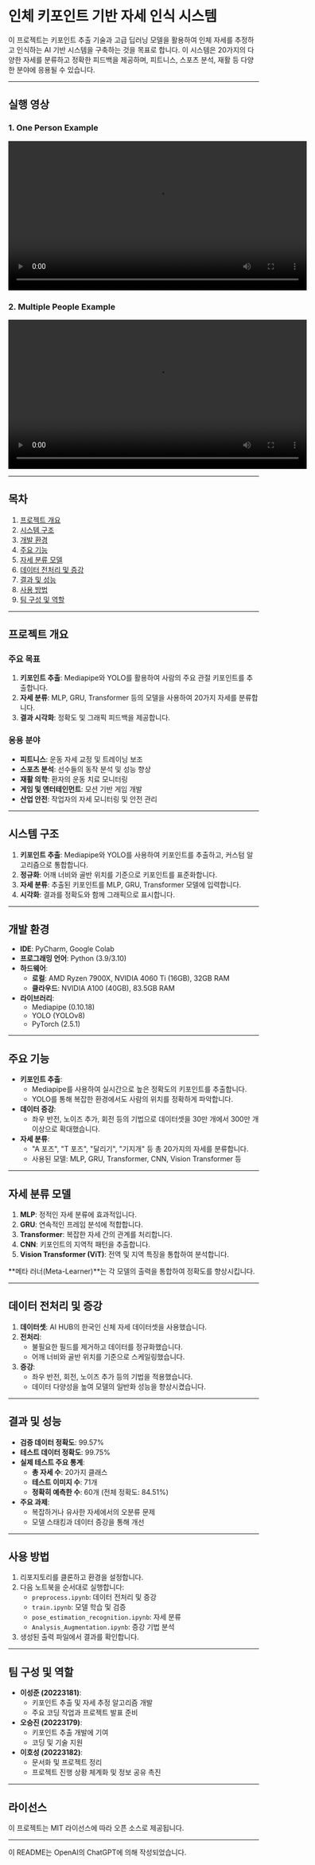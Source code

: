 # 인체 키포인트 기반 자세 인식 시스템

이 프로젝트는 키포인트 추출 기술과 고급 딥러닝 모델을 활용하여 인체 자세를 추정하고 인식하는 AI 기반 시스템을 구축하는 것을 목표로 합니다. 이 시스템은 20가지의 다양한 자세를 분류하고 정확한 피드백을 제공하며, 피트니스, 스포츠 분석, 재활 등 다양한 분야에 응용될 수 있습니다.

---

## 실행 영상

### 1. One Person Example
<video src="result_video/one_man.mp4" controls width="600"></video>

### 2. Multiple People Example
<video src="result_video/people.mp4" controls width="600"></video>

---

## 목차
1. [프로젝트 개요](#프로젝트-개요)
2. [시스템 구조](#시스템-구조)
3. [개발 환경](#개발-환경)
4. [주요 기능](#주요-기능)
5. [자세 분류 모델](#자세-분류-모델)
6. [데이터 전처리 및 증강](#데이터-전처리-및-증강)
7. [결과 및 성능](#결과-및-성능)
8. [사용 방법](#사용-방법)
9. [팀 구성 및 역할](#팀-구성-및-역할)

---

## 프로젝트 개요
### 주요 목표
1. **키포인트 추출**: Mediapipe와 YOLO를 활용하여 사람의 주요 관절 키포인트를 추출합니다.
2. **자세 분류**: MLP, GRU, Transformer 등의 모델을 사용하여 20가지 자세를 분류합니다.
3. **결과 시각화**: 정확도 및 그래픽 피드백을 제공합니다.

### 응용 분야
- **피트니스**: 운동 자세 교정 및 트레이닝 보조
- **스포츠 분석**: 선수들의 동작 분석 및 성능 향상
- **재활 의학**: 환자의 운동 치료 모니터링
- **게임 및 엔터테인먼트**: 모션 기반 게임 개발
- **산업 안전**: 작업자의 자세 모니터링 및 안전 관리

---

## 시스템 구조
1. **키포인트 추출**: Mediapipe와 YOLO를 사용하여 키포인트를 추출하고, 커스텀 알고리즘으로 통합합니다.
2. **정규화**: 어깨 너비와 골반 위치를 기준으로 키포인트를 표준화합니다.
3. **자세 분류**: 추출된 키포인트를 MLP, GRU, Transformer 모델에 입력합니다.
4. **시각화**: 결과를 정확도와 함께 그래픽으로 표시합니다.

---

## 개발 환경
- **IDE**: PyCharm, Google Colab
- **프로그래밍 언어**: Python (3.9/3.10)
- **하드웨어**:
  - **로컬**: AMD Ryzen 7900X, NVIDIA 4060 Ti (16GB), 32GB RAM
  - **클라우드**: NVIDIA A100 (40GB), 83.5GB RAM
- **라이브러리**:
  - Mediapipe (0.10.18)
  - YOLO (YOLOv8)
  - PyTorch (2.5.1)

---

## 주요 기능
- **키포인트 추출**:
  - Mediapipe를 사용하여 실시간으로 높은 정확도의 키포인트를 추출합니다.
  - YOLO를 통해 복잡한 환경에서도 사람의 위치를 정확하게 파악합니다.
- **데이터 증강**:
  - 좌우 반전, 노이즈 추가, 회전 등의 기법으로 데이터셋을 30만 개에서 300만 개 이상으로 확대했습니다.
- **자세 분류**:
  - "A 포즈", "T 포즈", "달리기", "기지개" 등 총 20가지의 자세를 분류합니다.
  - 사용된 모델: MLP, GRU, Transformer, CNN, Vision Transformer 등

---

## 자세 분류 모델
1. **MLP**: 정적인 자세 분류에 효과적입니다.
2. **GRU**: 연속적인 프레임 분석에 적합합니다.
3. **Transformer**: 복잡한 자세 간의 관계를 처리합니다.
4. **CNN**: 키포인트의 지역적 패턴을 추출합니다.
5. **Vision Transformer (ViT)**: 전역 및 지역 특징을 통합하여 분석합니다.

**메타 러너(Meta-Learner)**는 각 모델의 출력을 통합하여 정확도를 향상시킵니다.

---

## 데이터 전처리 및 증강
1. **데이터셋**: AI HUB의 한국인 신체 자세 데이터셋을 사용했습니다.
2. **전처리**:
   - 불필요한 필드를 제거하고 데이터를 정규화했습니다.
   - 어깨 너비와 골반 위치를 기준으로 스케일링했습니다.
3. **증강**:
   - 좌우 반전, 회전, 노이즈 추가 등의 기법을 적용했습니다.
   - 데이터 다양성을 높여 모델의 일반화 성능을 향상시켰습니다.

---

## 결과 및 성능
- **검증 데이터 정확도**: 99.57%
- **테스트 데이터 정확도**: 99.75%
- **실제 테스트 주요 통계**:
  - **총 자세 수**: 20가지 클래스
  - **테스트 이미지 수**: 71개
  - **정확히 예측한 수**: 60개 (전체 정확도: 84.51%)
- **주요 과제**:
  - 복잡하거나 유사한 자세에서의 오분류 문제
  - 모델 스태킹과 데이터 증강을 통해 개선

---

## 사용 방법
1. 리포지토리를 클론하고 환경을 설정합니다.
2. 다음 노트북을 순서대로 실행합니다:
   - `preprocess.ipynb`: 데이터 전처리 및 증강
   - `train.ipynb`: 모델 학습 및 검증
   - `pose_estimation_recognition.ipynb`: 자세 분류
   - `Analysis_Augmentation.ipynb`: 증강 기법 분석
3. 생성된 출력 파일에서 결과를 확인합니다.

---

## 팀 구성 및 역할
- **이성준 (20223181)**:
  - 키포인트 추출 및 자세 추정 알고리즘 개발
  - 주요 코딩 작업과 프로젝트 발표 준비
- **오승진 (20223179)**:
  - 키포인트 추출 개발에 기여
  - 코딩 및 기술 지원
- **이호성 (20223182)**:
  - 문서화 및 프로젝트 정리
  - 프로젝트 진행 상황 체계화 및 정보 공유 촉진

---

## 라이선스
이 프로젝트는 MIT 라이선스에 따라 오픈 소스로 제공됩니다.

---

이 README는 OpenAI의 ChatGPT에 의해 작성되었습니다.

